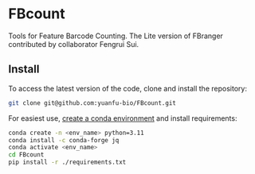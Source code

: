 # FBcount
Tools for Feature Barcode Counting. The Lite version of FBranger contributed by collaborator Fengrui Sui.


## Install

To access the latest version of the code, clone and install the repository:

```bash
git clone git@github.com:yuanfu-bio/FBcount.git
```
For easiest use, [create a conda environment](https://docs.conda.io/projects/conda/en/latest/user-guide/tasks/manage-environments.html#creating-an-environment-with-commands) and install requirements:

```bash
conda create -n <env_name> python=3.11
conda install -c conda-forge jq
conda activate <env_name>
cd FBcount
pip install -r ./requirements.txt
```